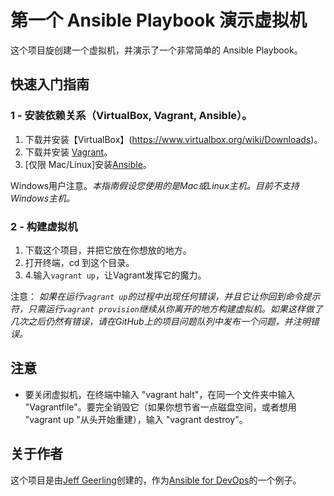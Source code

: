 # 第一个 Ansible Playbook 演示虚拟机

这个项目旋创建一个虚拟机，并演示了一个非常简单的 Ansible Playbook。

## 快速入门指南

### 1 - 安装依赖关系（VirtualBox, Vagrant, Ansible）。

  1. 下载并安装【VirtualBox】(https://www.virtualbox.org/wiki/Downloads)。
  2. 下载并安装 [Vagrant](http://www.vagrantup.com/downloads.html)。
  3. [仅限 Mac/Linux]安装[Ansible](http://docs.ansible.com/intro_installation.html)。

Windows用户注意。*本指南假设您使用的是Mac或Linux主机。目前不支持Windows主机。*

### 2 - 构建虚拟机

  1. 下载这个项目，并把它放在你想放的地方。
  2. 打开终端，cd 到这个目录。
  4. 4.输入`vagrant up`，让Vagrant发挥它的魔力。

注意： *如果在运行`vagrant up`的过程中出现任何错误，并且它让你回到命令提示符，只需运行`vagrant provision`继续从你离开的地方构建虚拟机。如果这样做了几次之后仍然有错误，请在GitHub上的项目问题队列中发布一个问题，并注明错误。*

## 注意

  - 要关闭虚拟机，在终端中输入 "vagrant halt"，在同一个文件夹中输入 "Vagrantfile"。要完全销毁它（如果你想节省一点磁盘空间，或者想用 "vagrant up "从头开始重建），输入 "vagrant destroy"。

## 关于作者

这个项目是由[Jeff Geerling](https://www.jeffgeerling.com/)创建的，作为[Ansible for DevOps](https://www.ansiblefordevops.com/)的一个例子。
